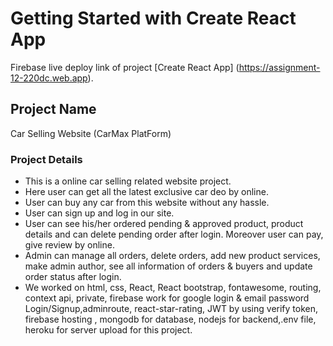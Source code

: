 # Getting Started with Create React App

Firebase live deploy link of project [Create React App] (https://assignment-12-220dc.web.app).

## Project Name

Car Selling Website (CarMax PlatForm)

### Project Details

* This is a online car selling related website project.
* Here user can get all the latest exclusive car deo by online.
* User can buy any car from this website without any hassle.
* User can sign up and log in our site.
* User can see his/her ordered pending & approved product, product details and can delete pending order  after login. Moreover user can pay, give review by online.
* Admin can manage all orders, delete orders, add new product services, make admin author, see all information of orders & buyers and update order status after login.
* We worked on html, css, React, React bootstrap, fontawesome, routing, context api, private, firebase work for google login & email password Login/Signup,adminroute, react-star-rating, JWT by using verify token, firebase hosting , mongodb for database, nodejs for backend,.env file,  heroku for server upload for this project.